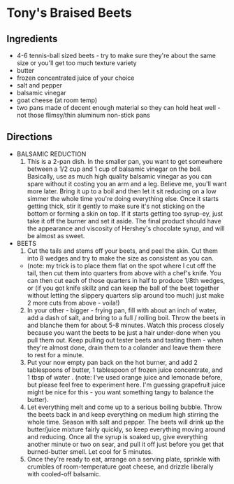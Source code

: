 # Tony's Braised Beets

## Ingredients
* 4-6 tennis-ball sized beets - try to make sure they're about the same size or you'll get too much texture variety
* butter
* frozen concentrated juice of your choice
* salt and pepper
* balsamic vinegar
* goat cheese (at room temp)
* two pans made of decent enough material so they can hold heat well - not those flimsy/thin aluminum non-stick pans

## Directions
* BALSAMIC REDUCTION
  1. This is a 2-pan dish. In the smaller pan, you want to get somewhere between a 1/2 cup and 1 cup of balsamic vinegar on the boil. Basically, use as much high quality balsamic vinegar as you can spare without it costing you an arm and a leg. Believe me, you'll want more later. Bring it up to a boil and then let it sit reducing on a low simmer the whole time you're doing everything else. Once it starts getting thick, stir it gently to make sure it's not sticking on the bottom or forming a skin on top. If it starts getting too syrup-ey, just take it off the burner and set it aside. The final product should have the appearance and viscosity of Hershey's chocolate syrup, and will be almost as sweet.
* BEETS
  1. Cut the tails and stems off your beets, and peel the skin. Cut them into 8 wedges and try to make the size as consistent as you can.
    * (note: my trick is to place them flat on the spot where I cut off the tail, then cut them into quarters from above with a chef's knife. You can then cut each of those quarters in half to produce 1/8th wedges, or (if you got knife skillz and can keep the ball of the beet together without letting the slippery quarters slip around too much) just make 2 more cuts from above - voila!)
  2. In your other - bigger - frying pan, fill with about an inch of water, add a dash of salt, and bring to a full / rolling boil. Throw the beets in and blanche them for about 5-8 minutes. Watch this process closely because you want the beets to be just a hair under-done when you pull them out. Keep pulling out tester beets and tasting them - when they're almost done, drain them to a colander and leave them there to rest for a minute.
  3. Put your now empty pan back on the hot burner, and add 2 tablespoons of butter, 1 tablespoon of frozen juice concentrate, and 1 tbsp of water . (note: I've used orange juice and lemonade before, but please feel free to experiment here. I'm guessing grapefruit juice might be nice for this - you want something tangy to balance the butter).
  4. Let everything melt and come up to a serious boiling bubble. Throw the beets back in and keep everything on medium high stirring the whole time. Season with salt and pepper. The beets will drink up the butter/juice mixture fairly quickly, so keep everything moving around and reducing. Once all the syrup is soaked up, give everything another minute or two on sear, and pull it off just before you get that burned-butter smell. Let cool for 5 minutes.
  5. Once they're ready to eat, arrange on a serving plate, sprinkle with crumbles of room-temperature goat cheese, and drizzle liberally with cooled-off balsamic.
